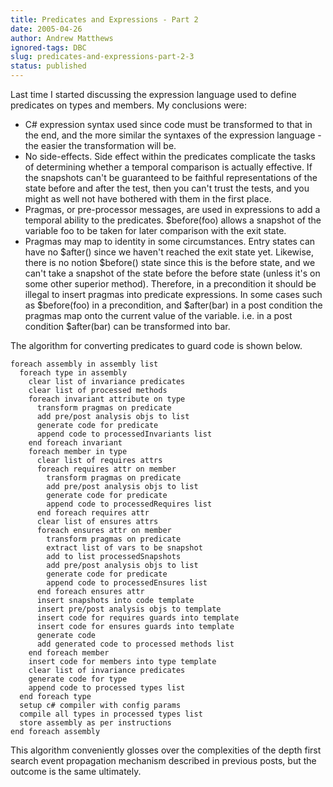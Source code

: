 ```yaml
---
title: Predicates and Expressions - Part 2
date: 2005-04-26
author: Andrew Matthews
ignored-tags: DBC
slug: predicates-and-expressions-part-2-3
status: published
---
```


Last time I started discussing the expression language used to define predicates on types and members. My conclusions were:

-   C\# expression syntax used since code must be transformed to that in the end, and the more similar the syntaxes of the expression language - the easier the transformation will be.
-   No side-effects. Side effect within the predicates complicate the tasks of determining whether a temporal comparison is actually effective. If the snapshots can't be guaranteed to be faithful representations of the state before and after the test, then you can't trust the tests, and you might as well not have bothered with them in the first place.
-   Pragmas, or pre-processor messages, are used in expressions to add a temporal ability to the predicates. \$before(foo) allows a snapshot of the variable foo to be taken for later comparison with the exit state.
-   Pragmas may map to identity in some circumstances. Entry states can have no \$after() since we haven't reached the exit state yet. Likewise, there is no notion \$before() state since this is the before state, and we can't take a snapshot of the state before the before state (unless it's on some other superior method). Therefore, in a precondition it should be illegal to insert pragmas into predicate expressions. In some cases such as \$before(foo) in a precondition, and \$after(bar) in a post condition the pragmas map onto the current value of the variable. i.e. in a post condition \$after(bar) can be transformed into bar.

The algorithm for converting predicates to guard code is shown below.

    foreach assembly in assembly list
      foreach type in assembly
        clear list of invariance predicates
        clear list of processed methods
        foreach invariant attribute on type
          transform pragmas on predicate
          add pre/post analysis objs to list
          generate code for predicate
          append code to processedInvariants list
        end foreach invariant
        foreach member in type
          clear list of requires attrs
          foreach requires attr on member
            transform pragmas on predicate
            add pre/post analysis objs to list
            generate code for predicate
            append code to processedRequires list
          end foreach requires attr
          clear list of ensures attrs
          foreach ensures attr on member
            transform pragmas on predicate
            extract list of vars to be snapshot
            add to list processedSnapshots
            add pre/post analysis objs to list
            generate code for predicate
            append code to processedEnsures list
          end foreach ensures attr
          insert snapshots into code template
          insert pre/post analysis objs to template
          insert code for requires guards into template
          insert code for ensures guards into template
          generate code
          add generated code to processed methods list
        end foreach member
        insert code for members into type template
        clear list of invariance predicates
        generate code for type
        append code to processed types list
      end foreach type
      setup c# compiler with config params
      compile all types in processed types list
      store assembly as per instructions
    end foreach assembly

This algorithm conveniently glosses over the complexities of the depth first search event propagation mechanism described in previous posts, but the outcome is the same ultimately.
